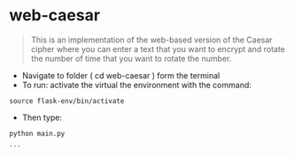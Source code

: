 # web-caesar


> This is an implementation of the web-based version of the Caesar cipher where you can enter a text that you want to encrypt and rotate the number of time that you want to rotate the number.
* Navigate to folder ( cd web-caesar ) form the terminal
* To run: activate the virtual the environment with the command:
```
source flask-env/bin/activate
`````
* Then type:
````
python main.py

```
